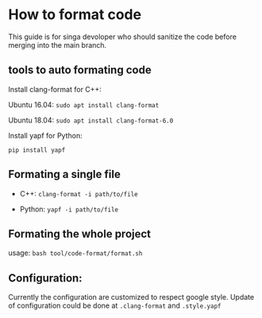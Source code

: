 <!--
    Licensed to the Apache Software Foundation (ASF) under one
    or more contributor license agreements.  See the NOTICE file
    distributed with this work for additional information
    regarding copyright ownership.  The ASF licenses this file
    to you under the Apache License, Version 2.0 (the
    "License"); you may not use this file except in compliance
    with the License.  You may obtain a copy of the License at

      http://www.apache.org/licenses/LICENSE-2.0

    Unless required by applicable law or agreed to in writing,
    software distributed under the License is distributed on an
    "AS IS" BASIS, WITHOUT WARRANTIES OR CONDITIONS OF ANY
    KIND, either express or implied.  See the License for the
    specific language governing permissions and limitations
    under the License.
-->

# How to format code

This guide is for singa devoloper who should sanitize the code
before merging into the main branch.

## tools to auto formating code

Install clang-format for C++:

Ubuntu 16.04: `sudo apt install clang-format`

Ubuntu 18.04: `sudo apt install clang-format-6.0`


Install yapf for Python:

`pip install yapf`

## Formating a single file

- C++: `clang-format -i path/to/file`

- Python: `yapf -i path/to/file`

## Formating the whole project
usage: `bash tool/code-format/format.sh`

## Configuration:
Currently the configuration are customized to respect google style.
Update of configuration could be done at `.clang-format` and `.style.yapf`
